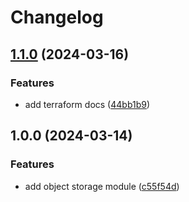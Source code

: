 # Changelog

## [1.1.0](https://github.com/alanclos/terraform-linode-object-storage/compare/v1.0.0...v1.1.0) (2024-03-16)


### Features

* add terraform docs ([44bb1b9](https://github.com/alanclos/terraform-linode-object-storage/commit/44bb1b9c775014452b691ba6f9ad5f27b5eee6f2))

## 1.0.0 (2024-03-14)


### Features

* add object storage module ([c55f54d](https://github.com/alanclos/terraform-linode-object-storage/commit/c55f54d302d2b6a53962748c10a834bba5e5349a))

